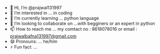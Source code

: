- 👋 Hi, I’m @prajwal131997
- 👀 I’m interested in ... in coding
- 🌱 I’m currently learning ... python language
- 💞️ I’m looking to collaborate on ...with begginers or an expert in python 
- 📫 How to reach me ... my comtact no : 8618078016 or email : prajwalbafna131997@gmail.com
- 😄 Pronouns: ... he/him
- ⚡ Fun fact: ...

<!---
prajwal131997/prajwal131997 is a ✨ special ✨ repository because its `README.md` (this file) appears on your GitHub profile.
You can click the Preview link to take a look at your changes.
--->

